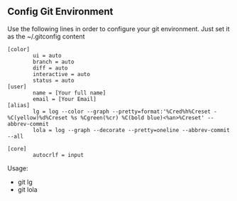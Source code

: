 ## Config Git Environment ##

Use the following lines in order to configure your git environment.
Just set it as the ~/.gitconfig content


```
[color]
        ui = auto
        branch = auto
        diff = auto
        interactive = auto
        status = auto
[user]
        name = [Your full name]
        email = [Your Email]
[alias]
        lg = log --color --graph --pretty=format:'%Cred%h%Creset -%C(yellow)%d%Creset %s %Cgreen(%cr) %C(bold blue)<%an>%Creset' --abbrev-commit
        lola = log --graph --decorate --pretty=oneline --abbrev-commit --all

[core]
        autocrlf = input
```

Usage:
 * git lg
 * git lola
